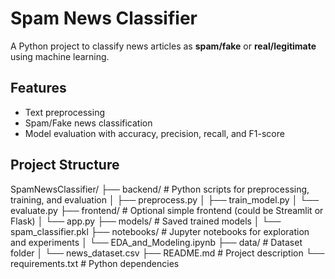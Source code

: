 # Spam News Classifier

A Python project to classify news articles as **spam/fake** or **real/legitimate** using machine learning.

## Features

- Text preprocessing
- Spam/Fake news classification
- Model evaluation with accuracy, precision, recall, and F1-score

## Project Structure

SpamNewsClassifier/
├── backend/                  # Python scripts for preprocessing, training, and evaluation
│   ├── preprocess.py
│   ├── train_model.py
│   └── evaluate.py
├── frontend/                 # Optional simple frontend (could be Streamlit or Flask)
│   └── app.py
├── models/                   # Saved trained models
│   └── spam_classifier.pkl
├── notebooks/                # Jupyter notebooks for exploration and experiments
│   └── EDA_and_Modeling.ipynb
├── data/                     # Dataset folder
│   └── news_dataset.csv
├── README.md                 # Project description
└── requirements.txt          # Python dependencies
